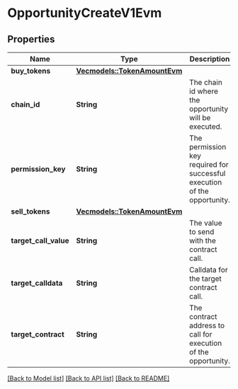 # OpportunityCreateV1Evm

## Properties

| Name                  | Type                                                 | Description                                                              | Notes |
| --------------------- | ---------------------------------------------------- | ------------------------------------------------------------------------ | ----- |
| **buy_tokens**        | [**Vec<models::TokenAmountEvm>**](TokenAmountEvm.md) |                                                                          |
| **chain_id**          | **String**                                           | The chain id where the opportunity will be executed.                     |
| **permission_key**    | **String**                                           | The permission key required for successful execution of the opportunity. |
| **sell_tokens**       | [**Vec<models::TokenAmountEvm>**](TokenAmountEvm.md) |                                                                          |
| **target_call_value** | **String**                                           | The value to send with the contract call.                                |
| **target_calldata**   | **String**                                           | Calldata for the target contract call.                                   |
| **target_contract**   | **String**                                           | The contract address to call for execution of the opportunity.           |

[[Back to Model list]](../README.md#documentation-for-models) [[Back to API list]](../README.md#documentation-for-api-endpoints) [[Back to README]](../README.md)
